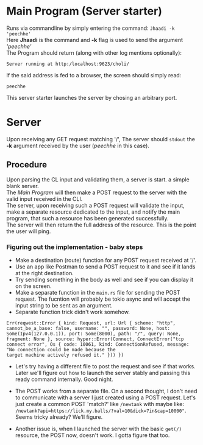 # Main Program (Server starter)

Runs via commandline by simply entering the command: `Jhaadi -k 'peechhe'`  
Here **Jhaadi** is the command and **-k** flag is used to send the argument *'peechhe'*  
The Program should return (along with other log mentions optionally):  
```
Server running at http:/localhost:9623/choli/
```

If the said address is fed to a browser, the screen should simply read:
```
peechhe
```

This server starter launches the server by chosing an arbitrary port.  

# Server
Upon receiving any GET request matching '/',
The server should `stdout` the **-k** argument received by the user (*peechhe* in this case).

## Procedure

Upon parsing the CL input and validating them, a server is start. a simple blank server.  
The *Main Program* will then make a POST request to the server with the valid input received in the CLI.  
The server, upon receiving such a POST request will validate the input, make a separate resource
dedicated to the input, and notify the main program, that such a resource has been generated successfully.  
The server will then return the full address of the resource. This is the point the user will ping.

### Figuring out the implementation - baby steps

 - Make a destination (route) function for any POST request received at '/'.
 - Use an app like Postman to send a POST request to it and see if it lands at the right destination.
 - Try sending something in the body as well and see if you can display it on the screen.
 - Make a separate function in the `main.rs` file for sending the POST request. The fucntion will probably be tokio async and will accept the input string to be sent as an argument.
 - Separate function trick didn't work somehow.
 ```
 Err(reqwest::Error { kind: Request, url: Url { scheme: "http", cannot_be_a_base: false, username: "", password: None, host: Some(Ipv4(127.0.0.1)), port: Some(8000), path: "/", query: None, fragment: None }, source: hyper::Error(Connect, ConnectError("tcp connect error", Os { code: 10061, kind: ConnectionRefused, message: "No connection could be made because the 
target machine actively refused it." })) })
```
- Let's try having a different file to post the request and see if that works. Later we'll figure out how to launch the server stably and passing this ready command internally. Good night.

- The POST works from a separate file. On a second thought, I don't need to communicate with a server I just created using a POST request. Let's just create a common POST 'match?' like `/newtank` with maybe like: `/newtank?api=https://lick.my.balls/?val=10&dick=7in&cap=10000"`. Seems tricky already? We'll figure.
- Another issue is, when I launched the server with the basic `get(/)` resource, the POST now, doesn't work. I gotta figure that too.